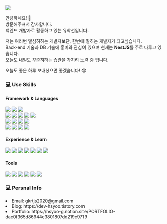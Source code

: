 <p>
  <a href='https://purrfect-position-e38.notion.site/HSYOO-Develoment-79a8d78046db4a47bf424c2d16077bc2'><img src="https://img.shields.io/badge/HSYOO Notion-000000?style=flat-square&logo=Notion&logoColor=white"/></a>
</p>
<p>
  안녕하세요! 👋<br />
  방문해주셔서 감사합니다.<br />
  백엔드 개발자로 활동하고 있는 유학선입니다.<br />
  
  저는 여러번 열심히하는 개발자보단, 한번에 잘하는 개발자가 되고싶습니다.<br />
  Back-end 기술과 DB 기술에 흥미와 관심이 있으며 현재는 <b>NestJS</b>를 주로 다루고 있습니다. <br />
  오늘도 내일도 꾸준히하는 습관을 가지려 노력 중 입니다.<br />
  
  오늘도 좋은 하루 보내셨으면 좋겠습니다! 😎
</p>

<h3> 💻 Use Skills</h3>
<h4>Framework & Languages</h4>
<p>
  <img src="https://img.shields.io/badge/NodeJS-339933?style=flat-square&logo=Node.js&logoColor=white"/>
  <img src="https://img.shields.io/badge/JavaScript-F7DF1E?style=flat-square&logo=JavaScript&logoColor=white"/>
  <img src="https://img.shields.io/badge/Express-000000?style=flat-square&logo=Express&logoColor=white"/>
  <br />
  <img src="https://img.shields.io/badge/NestJS-E0234E?style=flat-square&logo=NestJS&logoColor=white"/>
  <img src="https://img.shields.io/badge/TypeScript-3178C6?style=flat-square&logo=TypeScript&logoColor=white"/>
  <img src="https://img.shields.io/badge/TypeORM-000000?style=flat-square&logo=TypeORM&logoColor=white"/>
  <img src="https://img.shields.io/badge/MySQL-4479A1?style=flat-square&logo=MySQL&logoColor=white"/>
  <img src="https://img.shields.io/badge/Docker-2496ED?style=flat-square&logo=Docker&logoColor=white"/>
  <br />
  <img src="https://img.shields.io/badge/AWS EC2-FF9900?style=flat-square&logo=Amazon EC2&logoColor=white"/>
  <img src="https://img.shields.io/badge/AWS S3-569A31?style=flat-square&logo=Amazon S3&logoColor=white"/>
  <img src="https://img.shields.io/badge/AWS RDS-527FFF?style=flat-square&logo=Amazon RDS&logoColor=white"/>
  <img src="https://img.shields.io/badge/AWS ECS-FF9900?style=flat-square&logo=Amazon ECS&logoColor=white"/>
  <br />
  <img src="https://img.shields.io/badge/AWS CloudFront-blueviolet?style=flat-square&logo=&logoColor=white"/>
  <img src="https://img.shields.io/badge/AWS Route53-blueviolet?style=flat-square&logo=&logoColor=white"/>
  <img src="https://img.shields.io/badge/AWS Certificate Manager-red?style=flat-square&logo=&logoColor=white"/>
  <img src="https://img.shields.io/badge/AWS Secrets Manager-red?style=flat-square&logo=&logoColor=white"/>
  
</p>

<h4>Experience & Learn</h4>
<p>
  <img src="https://img.shields.io/badge/MongoDB-47A248?style=flat-square&logo=MongoDB&logoColor=white"/>
  <img src="https://img.shields.io/badge/Python-3776AB?style=flat-square&logo=Python&logoColor=white"/>
  <img src="https://img.shields.io/badge/Flask-000000?style=flat-square&logo=Flask&logoColor=white"/>
  <img src="https://img.shields.io/badge/Java-000000?style=flat-square&logo=&logoColor=white"/>
  <img src="https://img.shields.io/badge/JSP-000000?style=flat-square&logo=&logoColor=white"/>
  <img src="https://img.shields.io/badge/Apache Tomcat-F8DC75?style=flat-square&logo=Apache Tomcat&logoColor=black"/>
  <img src="https://img.shields.io/badge/Oracle-F80000?style=flat-square&logo=Oracle&logoColor=white"/>
</p>

<h4>Tools</h4>
<p>
  <img src="https://img.shields.io/badge/VS CODE-007ACC?style=flat-square&logo=VisualStudioCode&logoColor=white"/>
  <img src="https://img.shields.io/badge/GitHub-181717?style=flat-square&logo=GitHub&logoColor=white"/>
  <img src="https://img.shields.io/badge/Swagger-85EA2D?style=flat-square&logo=Swagger&logoColor=white"/>
  <img src="https://img.shields.io/badge/Slack-4A154B?style=flat-square&logo=Slack&logoColor=white"/>
  <img src="https://img.shields.io/badge/Jira-0052CC?style=flat-square&logo=Jira&logoColor=white"/>
  <img src="https://img.shields.io/badge/Notion-000000?style=flat-square&logo=Notion&logoColor=white"/>
</p>

<h3> 💻 Persnal Info</h3>
<p>
  <li>Email: gkrtjs2020@gmail.com</li>
  <li>Blog: https://dev-hsyoo.tistory.com</li>
  <li>Portfolio: https://hsyoo-g.notion.site/PORTFOLIO-dac0f365d86944e3801807dd219c9719</li>
</p>
<!--
**hakseon-yoo/hakseon-yoo** is a ✨ _special_ ✨ repository because its `README.md` (this file) appears on your GitHub profile.

Here are some ideas to get you started:

- 🔭 I’m currently working on ...
- 🌱 I’m currently learning ...
- 👯 I’m looking to collaborate on ...
- 🤔 I’m looking for help with ...
- 💬 Ask me about ...
- 📫 How to reach me: ...
- 😄 Pronouns: ...
- ⚡ Fun fact: ...
-->
